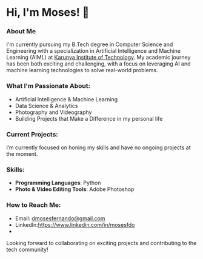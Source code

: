 # Hi, I'm Moses! 👋

### About Me
I'm currently pursuing my B.Tech degree in Computer Science and Engineering with a specialization in Artificial Intelligence and Machine Learning (AIML) at [Karunya Institute of Technology](https://www.karunya.edu/). My academic journey has been both exciting and challenging, with a focus on leveraging AI and machine learning technologies to solve real-world problems.

### What I'm Passionate About:
- Artificial Intelligence & Machine Learning
- Data Science & Analytics
- Photography and Videography
- Building Projects that Make a Difference in my personal life

### Current Projects:
I’m currently focused on honing my skills and have no ongoing projects at the moment.

### Skills:
- **Programming Languages**: Python
- **Photo & Video Editing Tools**: Adobe Photoshop

### How to Reach Me:
- Email: dmosesfernando@gmail.com
- LinkedIn:https://www.linkedin.com/in/mosesfdo
- 
Looking forward to collaborating on exciting projects and contributing to the tech community!
